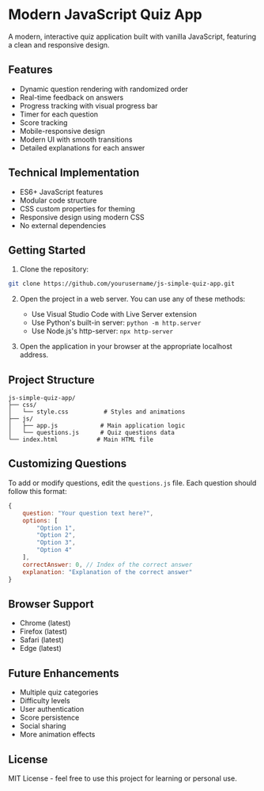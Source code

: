 # Modern JavaScript Quiz App

A modern, interactive quiz application built with vanilla JavaScript, featuring a clean and responsive design.

## Features

- Dynamic question rendering with randomized order
- Real-time feedback on answers
- Progress tracking with visual progress bar
- Timer for each question
- Score tracking
- Mobile-responsive design
- Modern UI with smooth transitions
- Detailed explanations for each answer

## Technical Implementation

- ES6+ JavaScript features
- Modular code structure
- CSS custom properties for theming
- Responsive design using modern CSS
- No external dependencies

## Getting Started

1. Clone the repository:
```bash
git clone https://github.com/yourusername/js-simple-quiz-app.git
```

2. Open the project in a web server. You can use any of these methods:
   - Use Visual Studio Code with Live Server extension
   - Use Python's built-in server: `python -m http.server`
   - Use Node.js's http-server: `npx http-server`

3. Open the application in your browser at the appropriate localhost address.

## Project Structure

```
js-simple-quiz-app/
├── css/
│   └── style.css          # Styles and animations
├── js/
│   ├── app.js            # Main application logic
│   └── questions.js      # Quiz questions data
└── index.html           # Main HTML file
```

## Customizing Questions

To add or modify questions, edit the `questions.js` file. Each question should follow this format:

```javascript
{
    question: "Your question text here?",
    options: [
        "Option 1",
        "Option 2",
        "Option 3",
        "Option 4"
    ],
    correctAnswer: 0, // Index of the correct answer
    explanation: "Explanation of the correct answer"
}
```

## Browser Support

- Chrome (latest)
- Firefox (latest)
- Safari (latest)
- Edge (latest)

## Future Enhancements

- Multiple quiz categories
- Difficulty levels
- User authentication
- Score persistence
- Social sharing
- More animation effects

## License

MIT License - feel free to use this project for learning or personal use.